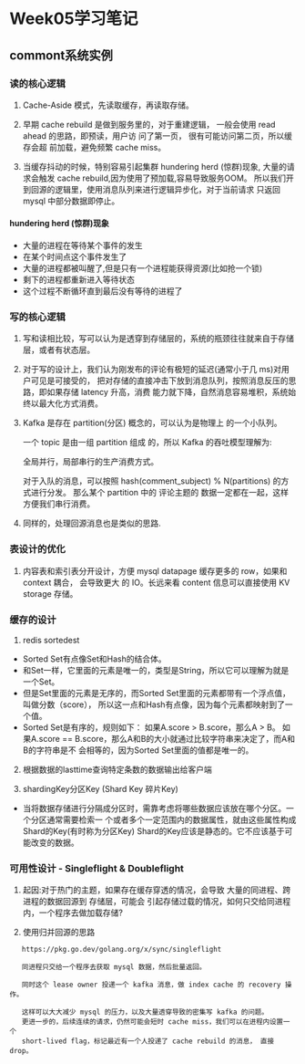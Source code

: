 # Week05学习笔记

## commont系统实例

### 读的核心逻辑
1. Cache-Aside 模式，先读取缓存，再读取存储。

2. 早期 cache rebuild 是做到服务里的，对于重建逻辑，
  一般会使用 read ahead 的思路，即预读，用户访 问了第一页，
  很有可能访问第二页，所以缓存会超 前加载，避免频繁 cache miss。

3. 当缓存抖动的时候，特别容易引起集群 hundering herd (惊群)现象,
   大量的请求会触发 cache rebuild,因为使用了预加载,容易导致服务OOM。
   所以我们开到回源的逻辑里，使用消息队列来进行逻辑异步化，对于当前请求
   只返回 mysql 中部分数据即停止。

#### hundering herd (惊群)现象
- 大量的进程在等待某个事件的发生
- 在某个时间点这个事件发生了
- 大量的进程都被叫醒了,但是只有一个进程能获得资源(比如抢一个锁)
- 剩下的进程都重新进入等待状态
- 这个过程不断循环直到最后没有等待的进程了

### 写的核心逻辑
1. 写和读相比较，写可以认为是透穿到存储层的，系统的瓶颈往往就来自于存储层，或者有状态层。

2. 对于写的设计上，我们认为刚发布的评论有极短的延迟(通常小于几 ms)对用户可见是可接受的，
   把对存储的直接冲击下放到消息队列，按照消息反压的思路，即如果存储 latency 升高，消费
   能力就下降，自然消息容易堆积，系统始终以最大化方式消费。 

3. Kafka 是存在 partition(分区) 概念的，可以认为是物理上 的一个小队列。

   一个 topic 是由一组 partition 组成 的，所以 Kafka 的吞吐模型理解为: 
   
   全局并行，局部串行的生产消费方式。
   
   对于入队的消息，可以按照 
   hash(comment_subject) % N(partitions) 的方式进行分发。
   那么某个 partition 中的 评论主题的 数据一定都在一起，这样方便我们串行消费。

4. 同样的，处理回源消息也是类似的思路.

### 表设计的优化

1. 内容表和索引表分开设计，方便 mysql datapage 缓存更多的 row，如果和 context 耦合，
   会导致更大 的 IO。长远来看 content 信息可以直接使用 KV storage 存储。

### 缓存的设计

1. redis sortedest
 - Sorted Set有点像Set和Hash的结合体。
 - 和Set一样，它里面的元素是唯一的，类型是String，所以它可以理解为就是一个Set。
 - 但是Set里面的元素是无序的，而Sorted Set里面的元素都带有一个浮点值，叫做分数（score），
   所以这一点和Hash有点像，因为每个元素都映射到了一个值。
 - Sorted Set是有序的，规则如下：
    如果A.score > B.score，那么A > B。
    如果A.score == B.score，那么A和B的大小就通过比较字符串来决定了，而A和B的字符串是不
    会相等的，因为Sorted Set里面的值都是唯一的。

2. 根据数据的lasttime查询特定条数的数据输出给客户端

3. shardingKey分区Key (Shard Key 碎片Key)
 - 当将数据存储进行分隔成分区时，需靠考虑将哪些数据应该放在哪个分区。一个分区通常需要检索一
   个或者多个一定范围内的数据属性，就由这些属性构成Shard的Key(有时称为分区Key)
   Shard的Key应该是静态的。它不应该基于可能改变的数据。

### 可用性设计 - Singleflight & Doubleflight

1. 起因:对于热门的主题，如果存在缓存穿透的情况，会导致 大量的同进程、跨进程的数据回源到
   存储层，可能会 引起存储过载的情况，如何只交给同进程内，一个程序去做加载存储?

2. 使用归并回源的思路
```
   https://pkg.go.dev/golang.org/x/sync/singleflight

   同进程只交给一个程序去获取 mysql 数据，然后批量返回。
   
   同时这个 lease owner 投递一个 kafka 消息，做 index cache 的 recovery 操作。
   
   这样可以大大减少 mysql 的压力，以及大量透穿导致的密集写 kafka 的问题。
   更进一步的，后续连续的请求，仍然可能会短时 cache miss，我们可以在进程内设置一个
   short-lived flag，标记最近有一个人投递了 cache rebuild 的消息， 直接drop。
```
